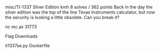 misc/TI-1337 Silver Edition
kmh
8 solves / 362 points
Back in the day the silver edition was the top of the line Texas Instruments calculator, but now the security is looking a little obsolete. Can you break it?

nc mc.ax 31773

Flag
Downloads

ti1337se.py
Dockerfile
